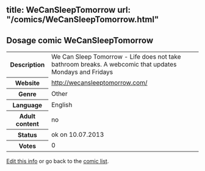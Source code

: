 title: WeCanSleepTomorrow
url: "/comics/WeCanSleepTomorrow.html"
---
Dosage comic WeCanSleepTomorrow
-----------------------------------------

<p id="msg"></p>
<script type="text/javascript">
if (window.location.search === '?edit_info_mail=sent_ok') {
  var elem = document.getElementById("msg");
  elem.innerHTML = 'Edited information sucessfully sent for review, which is usually done daily. Thanks!';
  elem.className = 'ok';
}
</script>
<table class="comicinfo">
<tr>
<th>Description</th><td>We Can Sleep Tomorrow - Life does not take bathroom breaks. A webcomic that updates Mondays and Fridays</td>
</tr>
<tr>
<th>Website</th><td><a href="http://wecansleeptomorrow.com/">http://wecansleeptomorrow.com/</a></td>
</tr>
<tr>
<th>Genre</th><td>Other</td>
</tr>
<tr>
<th>Language</th><td>English</td>
</tr>
<tr>
<th>Adult content</th><td>no</td>
</tr>
<tr>
<th>Status</th><td>ok on 10.07.2013</td>
</tr>
<tr>
<th>Votes</th><td>0</td>
</tr>
</table>

[Edit this info](WeCanSleepTomorrow_edit.html) or go back to the [comic list](../comic-index.html).
